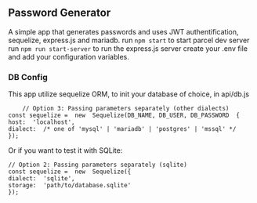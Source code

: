 ## Password Generator
A simple app that generates passwords and uses JWT authentification, sequelize, express.js and mariadb.
run `npm start` to start parcel dev server
run `npm run start-server` to run the express.js server
create your .env file and add your configuration variables.
###  DB Config
This app utilize sequelize ORM, to init your database of choice, in api/db.js

        // Option 3: Passing parameters separately (other dialects)  
    const sequelize =  new  Sequelize(DB_NAME, DB_USER, DB_PASSWORD  {  
    host:  'localhost',  
    dialect:  /* one of 'mysql' | 'mariadb' | 'postgres' | 'mssql' */  
    });
Or if you want to test  it with SQLite:

    // Option 2: Passing parameters separately (sqlite)  
    const sequelize =  new  Sequelize({  
    dialect:  'sqlite',  
    storage:  'path/to/database.sqlite'  
    });
